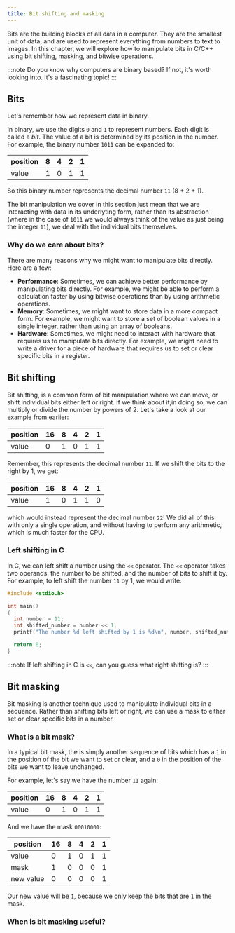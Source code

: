 ```yaml
---
title: Bit shifting and masking
---
```


Bits are the building blocks of all data in a computer. They are the smallest unit of data, and are used to represent everything from numbers to text to images. In this chapter, we will explore how to manipulate bits in C/C++ using bit shifting, masking, and bitwise operations.

:::note
Do you know why computers are binary based? If not, it's worth looking into. It's a fascinating topic!
:::

## Bits

Let's remember how we represent data in binary.

In binary, we use the digits `0` and `1` to represent numbers. Each digit is called a *bit*. The value of a bit is determined by its position in the number. For example, the binary number `1011` can be expanded to:

|position| 8 | 4 | 2 | 1 |
|---|---|---|---|---|
|value| 1 | 0 | 1 | 1 |

So this binary number represents the decimal number `11` (8 + 2 + 1).

The bit manipulation we cover in this section just mean that we are interacting with data in its underlyting form, rather than its abstraction (where in the case of `1011` we would always think of the value as just being the integer `11`), we deal with the individual bits themselves.

### Why do we care about bits?

There are many reasons why we might want to manipulate bits directly. Here are a few:

- **Performance**: Sometimes, we can achieve better performance by manipulating bits directly. For example, we might be able to perform a calculation faster by using bitwise operations than by using arithmetic operations.
- **Memory**: Sometimes, we might want to store data in a more compact form. For example, we might want to store a set of boolean values in a single integer, rather than using an array of booleans.
- **Hardware**: Sometimes, we might need to interact with hardware that requires us to manipulate bits directly. For example, we might need to write a driver for a piece of hardware that requires us to set or clear specific bits in a register.

## Bit shifting

Bit shifting, is a common form of bit manipulation where we can move, or shift individual bits either left or right. If we think about it,in doing so, we can multiply or divide the number by powers of 2. Let's take a look at our example from earlier:


|position| 16 | 8 | 4 | 2 | 1 |
|---|---|---|---|---|---|
|value| 0 | 1 | 0 | 1 | 1 |

Remember, this represents the decimal number `11`. If we shift the bits to the right by 1, we get:

|position| 16 | 8 | 4 | 2 | 1 |
|---|---|---|---|---|---|
|value| 1 | 0 | 1 | 1 | 0 |

which would instead represent the decimal number `22`! We did all of this with only a single operation, and without having to perform any arithmetic, which is much faster for the CPU.

### Left shifting in C

In C, we can left shift a number using the `<<` operator. The `<<` operator takes two operands: the number to be shifted, and the number of bits to shift it by. For example, to left shift the number `11` by 1, we would write:

```c
#include <stdio.h>

int main()
{
  int number = 11;
  int shifted_number = number << 1;
  printf("The number %d left shifted by 1 is %d\n", number, shifted_number);

  return 0;
}
```

:::note
If left shifting in C is `<<`, can you guess what right shifting is?
:::

## Bit masking

Bit masking is another technique used to manipulate individual bits in a sequence. Rather than shifting bits left or right, we can use a mask to either set or clear specific bits in a number.

### What is a bit mask?

In a typical bit mask, the is simply another sequence of bits which has a `1` in the position of the bit we want to set or clear, and a `0` in the position of the bits we want to leave unchanged.

For example, let's say we have the number `11` again:

|position| 16 | 8 | 4 | 2 | 1 |
|---|---|---|---|---|---|
|value| 0 | 1 | 0 | 1 | 1 |

And we have the mask `00010001`:

|position| 16 | 8 | 4 | 2 | 1 |
|---|---|---|---|---|---|
|value| 0 | 1 | 0 | 1 | 1 |
|mask| 1 | 0 | 0 | 0 | 1 |
|new value| 0 | 0 | 0 | 0 | 1 |

Our new value will be `1`, because we only keep the bits that are `1` in the mask.

### When is bit masking useful?

<!-- TODO -->